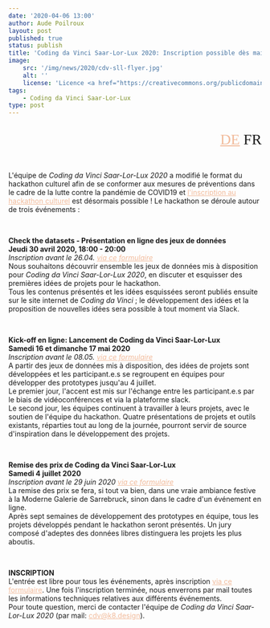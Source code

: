 ```yaml
---
date: '2020-04-06 13:00'
author: Aude Poilroux
layout: post
published: true
status: publish
title: 'Coding da Vinci Saar-Lor-Lux 2020: Inscription possible dès maintenant !'
image:
    src: '/img/news/2020/cdv-sll-flyer.jpg'
    alt: ''
    license: 'Licence <a href="https://creativecommons.org/publicdomain/zero/1.0/deed.fr" target="_blank">CC0 1.0</a>'
tags:
    - Coding da Vinci Saar-Lor-Lux
type: post
---
```

<!-- Sprache -->
<div class="row">
	<div class="col-lg-2 col-lg-offset-10">
   		<p style="margin-bottom:15px; font-family:Archive; font-size: 22pt; text-align: right;"><a href="../../04/06/cdv-sll-anmeldung_de.html" style="color: #f2bb9b;">DE</a> FR</p>
 	</div>
</div>

<!-- Post -->
<br/>
<p>L'équipe de <i>Coding da Vinci Saar-Lor-Lux 2020</i> a modifié le format du hackathon culturel afin de se conformer aux mesures de préventions dans le cadre de la lutte contre la pandémie de COVID19 et <a href="https://k8-institut.limequery.com/188436?lang=fr" target="_blank" style="color: #f2bb9b;">l'inscription au hackathon culturel</a> est désormais possible ! Le hackathon se déroule autour de trois événements :</p>
<br/>
<p><b>Check the datasets - Présentation en ligne des jeux de données<br/>
Jeudi 30 avril 2020,  18:00 - 20:00</b><br/>
<i>Inscription avant le 26.04. <a href="https://k8-institut.limequery.com/188436?lang=fr" target="_blank" style="color: #f2bb9b;">via ce formulaire</a></i><br/>
Nous souhaitons découvrir ensemble les jeux de données mis à disposition pour <i>Coding da Vinci Saar-Lor-Lux 2020</i>, en discuter et esquisser des premières idées de projets pour le hackathon.<br/>
Tous les contenus présentés et les idées esquissées seront publiés ensuite sur le site internet de <i>Coding da Vinci</i> ; le développement des idées et la proposition de nouvelles idées sera possible à tout moment via Slack.</p>
<br/>
<p><b>Kick-off en ligne: Lancement de Coding da Vinci Saar-Lor-Lux<br/>
Samedi 16 et dimanche 17 mai 2020</b><br/>
<i>Inscription avant le 08.05. <a href="https://k8-institut.limequery.com/188436?lang=fr" target="_blank" style="color: #f2bb9b;">via ce formulaire</a></i><br/>
A partir des jeux de données mis à disposition, des idées de projets sont développées et les participant.e.s se regroupent en équipes pour développer des prototypes jusqu'au 4 juillet.<br/>
Le premier jour, l'accent est mis sur l'échange entre les participant.e.s par le biais de vidéoconférences et via la plateforme slack.<br/>
Le second jour, les équipes continuent à travailler à leurs projets, avec le soutien de l'équipe du hackathon. Quatre présentations de projets et outils existants, réparties tout au long de la journée, pourront servir de source d'inspiration dans le développement des projets.</p>
<br/>
<p><b>Remise des prix de Coding da Vinci Saar-Lor-Lux<br/>
Samedi 4 juillet 2020</b><br/>
<i>Inscription avant le 29 juin 2020 <a href="https://k8-institut.limequery.com/188436?lang=fr" target="_blank" style="color: #f2bb9b;">via ce formulaire</a></i><br/>
La remise des prix se fera, si tout va bien, dans une vraie ambiance festive à la Moderne Galerie de Sarrebruck, sinon dans le cadre d'un événement en ligne.<br/>
Après sept semaines de développement des prototypes en équipe, tous les projets développés pendant le hackathon seront présentés. Un jury composé d'adeptes des données libres distinguera les projets les plus aboutis.</p>
<br/>
<p><b>INSCRIPTION</b><br/>
L'entrée est libre pour tous les événements, après inscription <a href="https://k8-institut.limequery.com/188436?lang=fr" target="_blank" style="color: #f2bb9b;">via ce formulaire</a>. Une fois l'inscription terminée, nous enverrons par mail toutes les informations techniques relatives aux différents événements.<br/>
Pour toute question, merci de contacter l'équipe de <i>Coding da Vinci Saar-Lor-Lux 2020</i> (par mail: <a href="mailto:cdv@k8.design" target="_blank" style="color: #f2bb9b;">cdv@k8.design</a>).</p>